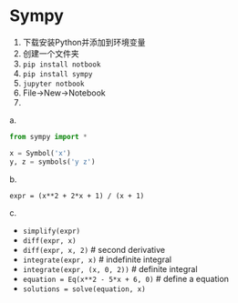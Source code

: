 # Sympy
1. 下载安装Python并添加到环境变量
2. 创建一个文件夹
3. `pip install notbook`
4. `pip install sympy`
5. `jupyter notbook`
6. File->New->Notebook
7. 
a. 
```py
from sympy import *

x = Symbol('x')
y, z = symbols('y z')
```
b.

 `expr = (x**2 + 2*x + 1) / (x + 1)`

c.
- `simplify(expr)`
- `diff(expr, x) `
- `diff(expr, x, 2)` # second derivative
- `integrate(expr, x)` # indefinite integral
- `integrate(expr, (x, 0, 2))` # definite integral
- `equation = Eq(x**2 - 5*x + 6, 0)`  # define a equation
- `solutions = solve(equation, x)`